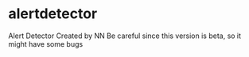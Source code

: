 # alertdetector
Alert Detector
Created by NN
Be careful since this version is beta, so it might have some bugs
